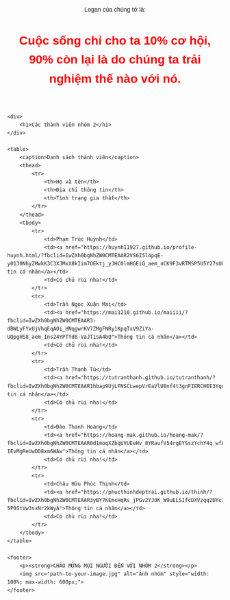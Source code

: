 <!DOCTYPE html>  
<html lang="vi">
<head>
    <meta charset="UTF-8">
    <meta name="viewport" content="width=device-width, initial-scale=1.0">
    <title>Nhóm 2</title>
    <style>
        body {
            font-family: Arial, sans-serif;
            line-height: 1.6;
        }
        h1 {
            color: red;
        }
        table {
            width: 100%;
            border-collapse: collapse;
        }
        table, th, td {
            border: 1px solid black;
        }
        th, td {
            padding: 8px;
            text-align: left;
        }
        caption {
            font-weight: bold;
            margin-bottom: 10px;
        }
    </style>
</head>
<body>  
    <header>
        <p>Logan của chúng tớ là:</p>
        <h1>
            <div class="logan">
                <strong>Cuộc sống chỉ cho ta 10% cơ hội, 90% còn lại là do chúng ta trải nghiệm thế nào với nó.</strong>
            </div>
        </h1>
    </header>

    <div>
        <h1>Các thành viên nhóm 2</h1>
    </div>

    <table>
        <caption>Danh sách thành viên</caption> 
        <thead>
            <tr>
                <th>Họ và tên</th>
                <th>Địa chỉ thông tin</th>
                <th>Tình trạng gia thất</th>
            </tr>
        </thead>
        <tbody>
            <tr>
                <td>Phạm Trúc Huỳnh</td>
                <td><a href="https://huynh11927.github.io/profile-huynh.html/?fbclid=IwZXh0bgNhZW0CMTEAAR2VS6I5l4pqE-y0130NhyZMwkK3C3XJMxX8kIim7OEktj_yJHC0lmHGEiQ_aem_nCK9F3vRTMSP5U5Y27sUQQ">Thông tin cá nhân</a></td>
                <td>Có chủ rùi nha!</td>
            </tr>
            <tr>
                <td>Trần Ngọc Xuân Mai</td>
                <td><a href="https://mai1210.github.io/maiiii/?fbclid=IwZXh0bgNhZW0CMTEAAR3-dBWLyFYxUjVhqEqAOi_HNqgwrKV7ZMgFNRy1KpqTxV9ZiYa-UQpgHS8_aem_Ins24YPTYd8-VaJT1sA4bQ">Thông tin cá nhân</a></td>
                <td>Có chủ rùi nha!</td>
            </tr>
            <tr>
                <td>Trần Thanh Tú</td>
                <td><a href="https://tutranthanh.github.io/tutranthanh/?fbclid=IwZXh0bgNhZW0CMTEAAR1hbap9UjLFNSCLwepVrEaVlU8nf4t3gnFIERCHEE3YqoDpO8DiHBV_Sbg_aem_PvGUgO4lPrerT3AJgUUazw">Thông tin cá nhân</a></td>
                <td>Có chủ rùi nha!</td>
            </tr>
            <tr>
                <td>Đào Thanh Hoàng</td>
                <td><a href="https://hoang-mak.github.io/hoang-mak/?fbclid=IwZXh0bgNhZW0CMTEAAR0d1moqXZbqUVUEeHv_8YRaufV54rgEYSszYchY4q_wfAdAzLgPHdmDPoo_aem_eJu-IEvMgReUwDD8xm6WAw">Thông tin cá nhân</a></td>
                <td>Có chủ rùi nha!</td>
            </tr>
            <tr>
                <td>Châu Hữu Phúc Thịnh</td>
                <td><a href="https://phucthinhdeptrai.github.io/thinh/?fbclid=IwZXh0bgNhZW0CMTEAAR3yBY7KEmcHqRs_jPGv2YJOK_W9uELS1fcDXVzqq2DYc7HsFavKezIjawA_aem_Ock6-5P0StVw3sxNr2kWyA">Thông tin cá nhân</a></td>
                <td>Có chủ rùi nha!</td>
            </tr>
        </tbody>
    </table>

    <footer>
        <p><strong>CHÀO MỪNG MỌI NGƯỜI ĐẾN VỚI NHÓM 2</strong></p>
        <img src="path-to-your-image.jpg" alt="Ảnh nhóm" style="width: 100%; max-width: 600px;">
    </footer>
</body>  
</html>

